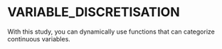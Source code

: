# VARIABLE_DISCRETISATION
With this study, you can dynamically use functions that can categorize continuous variables.
